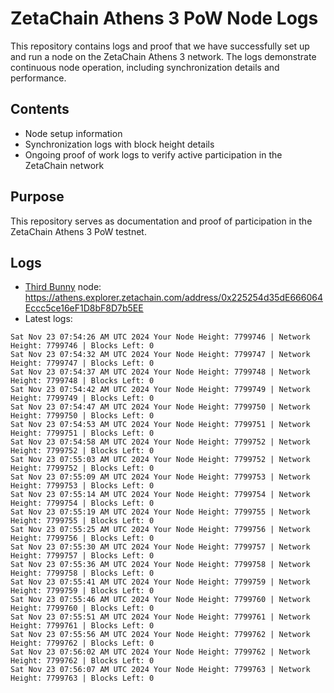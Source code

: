 # ZetaChain Athens 3 PoW Node Logs
This repository contains logs and proof that we have successfully set up and run a node on the ZetaChain Athens 3 network. The logs demonstrate continuous node operation, including synchronization details and performance.

## Contents
- Node setup information
- Synchronization logs with block height details
- Ongoing proof of work logs to verify active participation in the ZetaChain network

## Purpose
This repository serves as documentation and proof of participation in the ZetaChain Athens 3 PoW testnet.

## Logs

- [Third Bunny](https://thirdbunny.xyz/) node: https://athens.explorer.zetachain.com/address/0x225254d35dE666064Eccc5ce16eF1D8bF8D7b5EE
- Latest logs:
```
Sat Nov 23 07:54:26 AM UTC 2024 Your Node Height: 7799746 | Network Height: 7799746 | Blocks Left: 0
Sat Nov 23 07:54:32 AM UTC 2024 Your Node Height: 7799747 | Network Height: 7799747 | Blocks Left: 0
Sat Nov 23 07:54:37 AM UTC 2024 Your Node Height: 7799748 | Network Height: 7799748 | Blocks Left: 0
Sat Nov 23 07:54:42 AM UTC 2024 Your Node Height: 7799749 | Network Height: 7799749 | Blocks Left: 0
Sat Nov 23 07:54:47 AM UTC 2024 Your Node Height: 7799750 | Network Height: 7799750 | Blocks Left: 0
Sat Nov 23 07:54:53 AM UTC 2024 Your Node Height: 7799751 | Network Height: 7799751 | Blocks Left: 0
Sat Nov 23 07:54:58 AM UTC 2024 Your Node Height: 7799752 | Network Height: 7799752 | Blocks Left: 0
Sat Nov 23 07:55:03 AM UTC 2024 Your Node Height: 7799752 | Network Height: 7799752 | Blocks Left: 0
Sat Nov 23 07:55:09 AM UTC 2024 Your Node Height: 7799753 | Network Height: 7799753 | Blocks Left: 0
Sat Nov 23 07:55:14 AM UTC 2024 Your Node Height: 7799754 | Network Height: 7799754 | Blocks Left: 0
Sat Nov 23 07:55:19 AM UTC 2024 Your Node Height: 7799755 | Network Height: 7799755 | Blocks Left: 0
Sat Nov 23 07:55:25 AM UTC 2024 Your Node Height: 7799756 | Network Height: 7799756 | Blocks Left: 0
Sat Nov 23 07:55:30 AM UTC 2024 Your Node Height: 7799757 | Network Height: 7799757 | Blocks Left: 0
Sat Nov 23 07:55:36 AM UTC 2024 Your Node Height: 7799758 | Network Height: 7799758 | Blocks Left: 0
Sat Nov 23 07:55:41 AM UTC 2024 Your Node Height: 7799759 | Network Height: 7799759 | Blocks Left: 0
Sat Nov 23 07:55:46 AM UTC 2024 Your Node Height: 7799760 | Network Height: 7799760 | Blocks Left: 0
Sat Nov 23 07:55:51 AM UTC 2024 Your Node Height: 7799761 | Network Height: 7799761 | Blocks Left: 0
Sat Nov 23 07:55:56 AM UTC 2024 Your Node Height: 7799762 | Network Height: 7799762 | Blocks Left: 0
Sat Nov 23 07:56:02 AM UTC 2024 Your Node Height: 7799762 | Network Height: 7799762 | Blocks Left: 0
Sat Nov 23 07:56:07 AM UTC 2024 Your Node Height: 7799763 | Network Height: 7799763 | Blocks Left: 0
```

